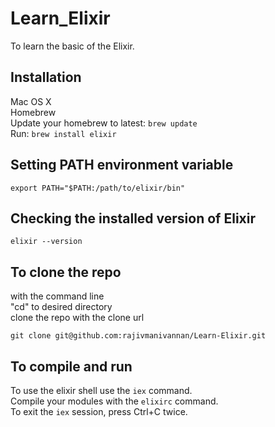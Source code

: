 # Learn_Elixir
To learn the basic of the Elixir.

## Installation

Mac OS X  
Homebrew  
Update your homebrew to latest: `brew update`  
Run: `brew install elixir`  

## Setting PATH environment variable  

`export PATH="$PATH:/path/to/elixir/bin"`  

## Checking the installed version of Elixir

`elixir --version`  

## To clone the repo

with the command line  
"cd" to desired directory  
clone the repo with the clone url  

`git clone git@github.com:rajivmanivannan/Learn-Elixir.git`

## To compile and run

To use the elixir shell use the `iex` command.  
Compile your modules with the `elixirc` command.  
To exit the `iex` session, press Ctrl+C twice.  
